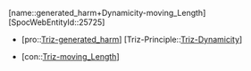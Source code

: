 ﻿---
type: TrizContradiction
aliases:
- generated_harm+Dynamicity-moving_Length
license: CC BY-SA 4.0
copyright: https://github.com/SpocWeb
IsDeleted: false
IsReadOnly: false
Confidential: public
tags: 
- Triz/Contradiction
---
[name::generated_harm+Dynamicity-moving_Length]
[SpocWebEntityId::25725]
+ [pro::[Triz-generated_harm](tech/Triz/Parameter/Triz-generated_harm.md)]
[Triz-Principle::[Triz-Dynamicity](tech/Triz/Principle/Triz-Dynamicity.md)]
- [con::[Triz-moving_Length](tech/Triz/Parameter/Triz-moving_Length.md)]

